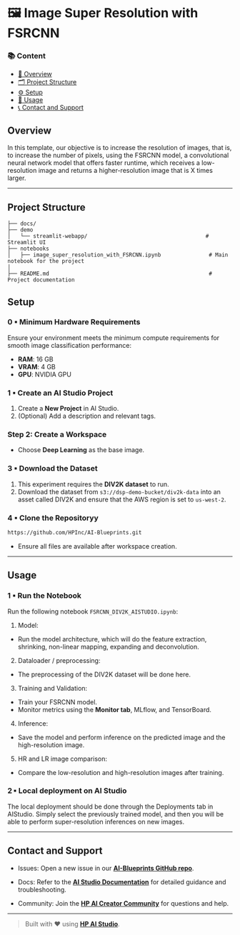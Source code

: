 # 🖼️ Image Super Resolution with FSRCNN

### 📚 Content

* [🧠 Overview](#overview)
* [🗂 Project Structure](#project-structure)
* [⚙️ Setup](#setup)
* [🚀 Usage](#usage)
* [📞 Contact and Support](#contact-and-support)

 ## Overview

In this template, our objective is to increase the resolution of images, that is, to increase the number of pixels, using the FSRCNN model, a convolutional neural network model that offers faster runtime, which receives a low-resolution image and returns a higher-resolution image that is X times larger.

 ---
 ## Project Structure

 ```
├── docs/      
├── demo
│   └── streamlit-webapp/                                     # Streamlit UI
├── notebooks
│   ├── image_super_resolution_with_FSRCNN.ipynb               # Main notebook for the project
│
├── README.md                                                  # Project documentation
```

 ## Setup

### 0 ▪ Minimum Hardware Requirements

Ensure your environment meets the minimum compute requirements for smooth image classification performance:

- **RAM**: 16 GB  
- **VRAM**: 4 GB  
- **GPU**: NVIDIA GPU

### 1 ▪ Create an AI Studio Project 
1. Create a **New Project** in AI Studio.   
2. (Optional) Add a description and relevant tags. 

### Step 2: Create a Workspace  

- Choose **Deep Learning** as the base image.

### 3 ▪ Download the Dataset
1. This experiment requires the **DIV2K dataset** to run.
2. Download the dataset from `s3://dsp-demo-bucket/div2k-data` into an asset called DIV2K and ensure that the AWS region is set to ```us-west-2```.

### 4 ▪ Clone the Repositoryy

```bash
https://github.com/HPInc/AI-Blueprints.git
```

- Ensure all files are available after workspace creation.

---

## Usage

### 1 ▪ Run the Notebook
Run the following notebook `FSRCNN_DIV2K_AISTUDIO.ipynb`:
1. Model:
- Run the model architecture, which will do the feature extraction, shrinking, non-linear mapping, expanding and deconvolution.
2. Dataloader / preprocessing:
- The preprocessing of the DIV2K dataset will be done here.
3. Training and Validation:
- Train your FSRCNN model.
- Monitor metrics using the **Monitor tab**, MLflow, and TensorBoard.
4. Inference:
- Save the model and perform inference on the predicted image and the high-resolution image.
5. HR and LR image comparison:
- Compare the low-resolution and high-resolution images after training.

### 2 ▪ Local deployment on AI Studio

The local deployment should be done through the Deployments tab in AIStudio. Simply select the previously trained model, and then you will be able to perform super-resolution inferences on new images.

---

## Contact and Support  

- Issues: Open a new issue in our [**AI-Blueprints GitHub repo**](https://github.com/HPInc/AI-Blueprints).

- Docs: Refer to the **[AI Studio Documentation](https://zdocs.datascience.hp.com/docs/aistudio/overview)** for detailed guidance and troubleshooting. 

- Community: Join the [**HP AI Creator Community**](https://community.datascience.hp.com/) for questions and help.

---

> Built with ❤️ using [**HP AI Studio**](https://www.hp.com/us-en/workstations/ai-studio.html).
